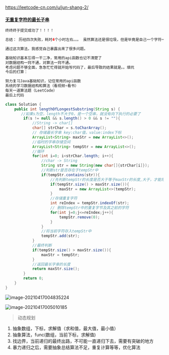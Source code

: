 https://leetcode-cn.com/u/jun-shang-2/



#### [无重复字符的最长子串](https://leetcode-cn.com/problems/longest-substring-without-repeating-characters/)





```java
终终终于提交成功了！！！！

总结： 历经四次失败，耗时4个小时左右。。。 虽然算法还是很垃圾，但是毕竟是自己一个字符一个字符打出来的。

通过这次算法，我感觉自己暴露出来了很多问题。

基础知识基本忘得一干二净，常用的api函数也记不清楚了
对数据结构一窍不通，对算法一窍不通。
考虑问题不够全面，急急忙忙得就开始写代码了，最后导致的结果就是。。填坑
今后的打算：

努力复习Java基础知识，记住常用的api函数
系统的学习数据结构和算法（看视频+看书）
每天一道算法题（LeetCode）
最后上代码

class Solution {
    public int lengthOfLongestSubstring(String s) {
       //如果s为空，length不大于0，是一个空串，就没有向下执行的必要了
        if(s != null && s.length() > 0 && s != ""){
            //String -> char[]
            char[] strChar = s.toCharArray();
            // 存储最长字串 key:char值，value:index下标
            ArrayList<String> maxStr = new ArrayList<>();
            //临时的字串存储空间
            ArrayList<String> tempStr = new ArrayList<>();
            //循环
            for(int i=0; i<strChar.length; i++){
                //char -> String
                String str = new String(new char[]{strChar[i]});
                //判断str是否存在于tempStr中
                if(tempStr.contains(str)){
                    //先判断tempStr的长度是否大于等于maxStr的长度,大于，才能将最长字串覆盖
                    if(tempStr.size() > maxStr.size()){
                        maxStr = new ArrayList<>(tempStr);
                    }
                    //存储重复字符
                    int reIndex = tempStr.indexOf(str);
                    // 删除tempStr中的重复字节及其之前的字符
                    for(int j=0;j<=reIndex;j++){
                        tempStr.remove(0);
                    }
                }
                //将当前字符存入tempStr中
                tempStr.add(str);
            }
            //最终判断
            if(tempStr.size() > maxStr.size()){
                maxStr = tempStr;
            }
            //返回最长字串的长度
            return maxStr.size();
        }
        return 0;
    }
}
```



![image-20210417004835224](https://i.loli.net/2021/04/17/m9jOoEcTyq26VH3.png)





![image-20210417005010185](https://i.loli.net/2021/04/17/LbeKtHYQWkITAry.png)









> 动态规划

1. 抽象数组，下标，求解值（求和值，最大值，最小值）
2. 抽象算法，func(数组，当前下标，求解值)
3. 找边界，当前递归的最终出路，不可能一直递归下去，需要有突破的地方
4. 暴力递归之后，需要抽象总结算法不足，重复计算等等，优化算法

